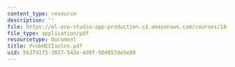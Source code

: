 ```yaml
---
content_type: resource
description: ''
file: https://ol-ocw-studio-app-production.s3.amazonaws.com/courses/18-303-linear-partial-differential-equations-fall-2006/5637d1f53827542e4d0f50d857de5e89_ProbHEIIsolns.pdf
file_type: application/pdf
resourcetype: Document
title: ProbHEIIsolns.pdf
uid: 5637d1f5-3827-542e-4d0f-50d857de5e89
---
```

